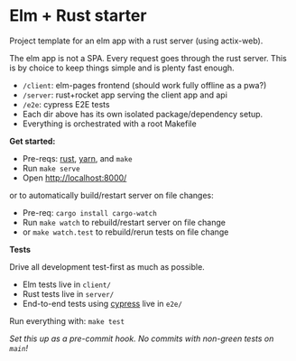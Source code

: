 # Elm + Rust starter

Project template for an elm app with a rust server (using actix-web).

The elm app is not a SPA. Every request goes through the rust server.
This is by choice to keep things simple and is plenty fast enough.

- `/client`: elm-pages frontend (should work fully offline as a pwa?)
- `/server`: rust+rocket app serving the client app and api
- `/e2e`: cypress E2E tests
- Each dir above has its own isolated package/dependency setup.
- Everything is orchestrated with a root Makefile

**Get started:**

- Pre-reqs: [rust](https://www.rust-lang.org/tools/install), [yarn](https://classic.yarnpkg.com/en/docs/install/), and `make`
- Run `make serve`
- Open <http://localhost:8000/>

or to automatically build/restart server on file changes:

- Pre-req: `cargo install cargo-watch`
- Run `make watch` to rebuild/restart server on file change
- or `make watch.test` to rebuild/rerun tests on file change

**Tests**

Drive all development test-first as much as possible.

- Elm tests live in `client/`
- Rust tests live in `server/`
- End-to-end tests using [cypress](https://www.cypress.io/) live in `e2e/`

Run everything with: `make test`

_Set this up as a pre-commit hook. No commits with non-green tests on `main`!_
